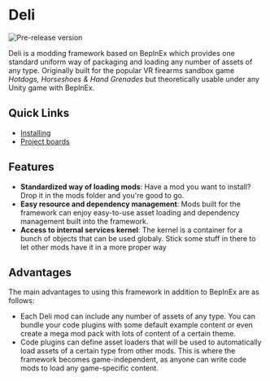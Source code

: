 # Deli
![Pre-release version](https://img.shields.io/github/v/release/nrgill28/Deli?include_prereleases&label=pre-release&style=flat-square)

Deli is a modding framework based on BepInEx which provides one standard uniform way of packaging and loading any number of assets of any type. Originally built for the popular VR firearms sandbox game _Hotdogs, Horseshoes & Hand Grenades_ but theoretically usable under any Unity game with BepInEx.

## Quick Links
- [Installing](https://github.com/nrgill28/Deli/wiki/Installation)
- [Project boards](https://github.com/nrgill28/Deli/projects)

## Features
- **Standardized way of loading mods**: Have a mod you want to install? Drop it in the mods folder and you're good to go.
- **Easy resource and dependency management**: Mods built for the framework can enjoy easy-to-use asset loading and dependency management built into the framework.
- **Access to internal services kernel**: The kernel is a container for a bunch of objects that can be used globaly. Stick some stuff in there to let other mods have it in a more proper way

## Advantages
The main advantages to using this framework in addition to BepInEx are as follows:
- Each Deli mod can include any number of assets of any type. You can bundle your code plugins with some default example content or even create a mega mod pack with lots of content of a certain theme. 
- Code plugins can define asset loaders that will be used to automatically load assets of a certain type from other mods. This is where the framework becomes game-independent, as anyone can write code mods to load any game-specific content.
